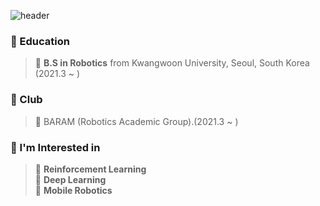 
![header](https://capsule-render.vercel.app/api?type=waving&color=gradient&height=250&section=header&text=Hi,%20I'm%20Dongwoo%20Son%20👋&fontSize=60&animation=fadeIn&fontAlignY=38&desc=Robotics&descAlignY=55&descAlign=72.8)

### 📖 Education
<!-- **I am studying at the Department of Robotics of Kwangwoon University.** -->
> 🏫 **B.S in Robotics** from Kwangwoon University, Seoul, South Korea (2021.3 ~ )

### 🌱 Club
> 💨 BARAM (Robotics Academic Group).(2021.3 ~ )

### 💭 I'm Interested in   
> 🔎 **Reinforcement Learning**   
> 🔎 **Deep Learning**   
> 🔎 **Mobile Robotics**  

